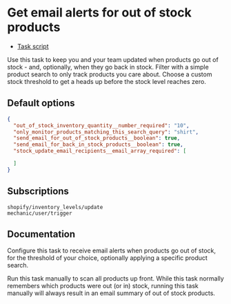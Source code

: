 # Get email alerts for out of stock products

* [Task script](./script.liquid)

Use this task to keep you and your team updated when products go out of stock - and, optionally, when they go back in stock. Filter with a simple product search to only track products you care about. Choose a custom stock threshold to get a heads up before the stock level reaches zero.

## Default options

```json
{
  "out_of_stock_inventory_quantity__number_required": "10",
  "only_monitor_products_matching_this_search_query": "shirt",
  "send_email_for_out_of_stock_products__boolean": true,
  "send_email_for_back_in_stock_products__boolean": true,
  "stock_update_email_recipients__email_array_required": [

  ]
}
```

## Subscriptions

```liquid
shopify/inventory_levels/update
mechanic/user/trigger
```

## Documentation

Configure this task to receive email alerts when products go out of stock, for the threshold of your choice, optionally applying a specific product search.

Run this task manually to scan all products up front. While this task normally remembers which products were out (or in) stock, running this task manually will always result in an email summary of out of stock products.
